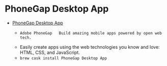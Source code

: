 # PhoneGap Desktop App
- [PhoneGap Desktop App](https://phonegap.com/)
  -     Adobe PhoneGap   Build amazing mobile apps powered by open web tech.
  - Easily create apps using the web technologies you know and love: HTML, CSS, and JavaScript.
  - `brew cask install PhoneGap Desktop App`
